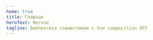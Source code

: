 ```yaml
---
home: true
title: Главная
heroText: Nervue
tagline: Библиотека совместимая с Vue composition API
---
```

